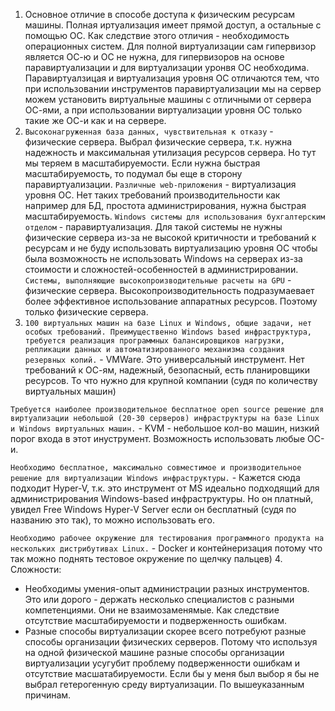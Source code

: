 1. Основное отличие в способе доступа к физическим ресурсам машины. Полная иртуализация имеет прямой доступ, а остальные с помощью ОС. Как следствие этого отличия - необходимость операционных систем. Для полной виртуализации сам гипервизор является ОС-ю и ОС не нужна, для гипервизоров на основе паравиртуализации и для виртуализации уронвя ОС необходима.
Паравиртуалзицая и виртуализация уровня ОС отличаются тем, что при использовании инструментов паравиртуализации мы на сервер можем установить виртуальные машины с отличными от сервера ОС-ями, а при использовании виртуализации уровня ОС только такие же ОС-и как и на сервере.
2. `Высоконагруженная база данных, чувствительная к отказу` - физические сервера. Выбрал физические сервера, т.к. нужна надежность и максимальная утилизация ресурсов сервера. Но тут мы теряем в масштабируемости. Если нужна быстрая масштабируемость, то подумал бы еще в сторону паравиртуализации.
`Различные web-приложения` - виртуализация уровня ОС. Нет таких требований производительности как например для БД, простота администрирования, нужна быстрая масштабируемость.
`Windows системы для использования бухгалтерским отделом` - паравиртуализация. Для такой системы не нужны физические сервера из-за не высокой критичности и требований к ресурсам и не буду использовать виртуализацию уровня ОС чтобы была возможность не использовать Windows на серверах из-за стоимости и сложностей-особенностей в администрировании.
`Системы, выполняющие высокопроизводительные расчеты на GPU` - физические сервера. Высокопроизводительность подразумаевает более эффективное использование аппаратных ресурсов. Поэтому только физические сервера.
3. ```100 виртуальных машин на базе Linux и Windows, общие задачи, нет особых требований. Преимущественно Windows based инфраструктура, требуется реализация программных балансировщиков нагрузки, репликации данных и автоматизированного механизма создания резервных копий.``` - VMWare. Это универсальный инструмент. Нет требований к ОС-ям, надежный, безопасный, есть планировщики ресурсов. То что нужно для крупной компании (судя по количеству виртуальных машин)

```Требуется наиболее производительное бесплатное open source решение для виртуализации небольшой (20-30 серверов) инфраструктуры на базе Linux и Windows виртуальных машин.``` - KVM - небольшое кол-во машин, низкий порог входа в этот инуструмент. Возможность использовать любые ОС-и. 

```Необходимо бесплатное, максимально совместимое и производительное решение для виртуализации Windows инфраструктуры.``` - Кажется сюда подходит Hyper-V, т.к. это инструмент от MS идеально подходящий для администрирования Windows-based инфраструктуры. Но он платный, увидел Free Windows Hyper-V Server если он бесплатный (судя по названию это так), то можно использовать его.

```Необходимо рабочее окружение для тестирования программного продукта на нескольких дистрибутивах Linux.``` - Docker и контейнеризация потому что так можно поднять тестовое окружение по щелчку пальцев)
4. Сложности:
- Необходимы умения-опыт администрации разных инструментов. Это или дорого - держать несколько специалистов с разными компетенциями. Они не взаимозаменямые. Как следствие отсутствие масштабируемости и подверженность ошибкам.
- Разные способы виртуализации скорее всего потребуют разные способы организации физических серверов. Потому что используя на одной физической машине разные способы организации виртуализации усугубит проблему подверженности ошибкам и отсутствие масшатабируемости.
Если бы у меня был выбор я бы не выбрал гетерогенную среду виртуализации. По вышеуказанным причинам. 